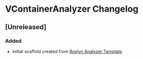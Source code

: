 <!-- Keep a Changelog guide -> https://keepachangelog.com -->

# VContainerAnalyzer Changelog

## [Unreleased]
### Added
- Initial scaffold created from [Roslyn Analyzer Template](https://github.com/DeNA/RoslynAnalyzerTemplate)

